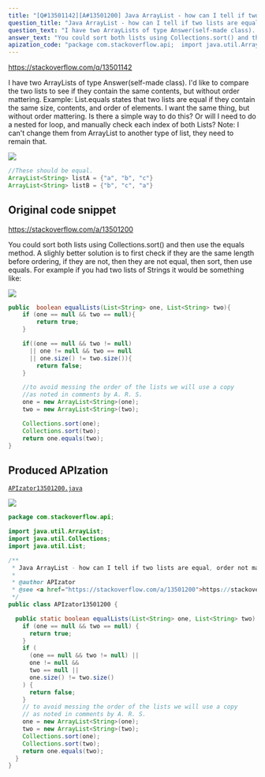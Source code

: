 ```yaml
---
title: "[Q#13501142][A#13501200] Java ArrayList - how can I tell if two lists are equal, order not mattering?"
question_title: "Java ArrayList - how can I tell if two lists are equal, order not mattering?"
question_text: "I have two ArrayLists of type Answer(self-made class). I'd like to compare the two lists to see if they contain the same contents, but without order mattering. Example: List.equals states that two lists are equal if they contain the same size, contents, and order of elements. I want the same thing, but without order mattering. Is there a simple way to do this? Or will I need to do a nested for loop, and manually check each index of both Lists? Note: I can't change them from ArrayList to another type of list, they need to remain that."
answer_text: "You could sort both lists using Collections.sort() and then use the equals method. A slighly better solution is to first check if they are the same length before ordering, if they are not, then they are not equal, then sort, then use equals. For example if you had two lists of Strings it would be something like:"
apization_code: "package com.stackoverflow.api;  import java.util.ArrayList; import java.util.Collections; import java.util.List;  /**  * Java ArrayList - how can I tell if two lists are equal, order not mattering?  *  * @author APIzator  * @see <a href=\"https://stackoverflow.com/a/13501200\">https://stackoverflow.com/a/13501200</a>  */ public class APIzator13501200 {    public static boolean equalLists(List<String> one, List<String> two) {     if (one == null && two == null) {       return true;     }     if (       (one == null && two != null) ||       one != null &&       two == null ||       one.size() != two.size()     ) {       return false;     }     // to avoid messing the order of the lists we will use a copy     // as noted in comments by A. R. S.     one = new ArrayList<String>(one);     two = new ArrayList<String>(two);     Collections.sort(one);     Collections.sort(two);     return one.equals(two);   } }"
---
```


https://stackoverflow.com/q/13501142

I have two ArrayLists of type Answer(self-made class).
I&#x27;d like to compare the two lists to see if they contain the same contents, but without order mattering.
Example:
List.equals states that two lists are equal if they contain the same size, contents, and order of elements. I want the same thing, but without order mattering.
Is there a simple way to do this? Or will I need to do a nested for loop, and manually check each index of both Lists?
Note: I can&#x27;t change them from ArrayList to another type of list, they need to remain that.


<div class="code-logo"><img src="/stackoverflow.png" /></div>

```java
//These should be equal.
ArrayList<String> listA = {"a", "b", "c"}
ArrayList<String> listB = {"b", "c", "a"}
```


## Original code snippet

https://stackoverflow.com/a/13501200

You could sort both lists using Collections.sort() and then use the equals method. A slighly better solution is to first check if they are the same length before ordering, if they are not, then they are not equal, then sort, then use equals. For example if you had two lists of Strings it would be something like:

<div class="code-logo"><img src="/stackoverflow.png" /></div>

```java
public  boolean equalLists(List<String> one, List<String> two){     
    if (one == null && two == null){
        return true;
    }

    if((one == null && two != null) 
      || one != null && two == null
      || one.size() != two.size()){
        return false;
    }

    //to avoid messing the order of the lists we will use a copy
    //as noted in comments by A. R. S.
    one = new ArrayList<String>(one); 
    two = new ArrayList<String>(two);   

    Collections.sort(one);
    Collections.sort(two);      
    return one.equals(two);
}
```

## Produced APIzation

[`APIzator13501200.java`](https://github.com/pasqualesalza/apization/raw/main/data/search/APIzator13501200.java)

<div class="code-logo"><img src="/apizator.png" /></div>

```java
package com.stackoverflow.api;

import java.util.ArrayList;
import java.util.Collections;
import java.util.List;

/**
 * Java ArrayList - how can I tell if two lists are equal, order not mattering?
 *
 * @author APIzator
 * @see <a href="https://stackoverflow.com/a/13501200">https://stackoverflow.com/a/13501200</a>
 */
public class APIzator13501200 {

  public static boolean equalLists(List<String> one, List<String> two) {
    if (one == null && two == null) {
      return true;
    }
    if (
      (one == null && two != null) ||
      one != null &&
      two == null ||
      one.size() != two.size()
    ) {
      return false;
    }
    // to avoid messing the order of the lists we will use a copy
    // as noted in comments by A. R. S.
    one = new ArrayList<String>(one);
    two = new ArrayList<String>(two);
    Collections.sort(one);
    Collections.sort(two);
    return one.equals(two);
  }
}

```